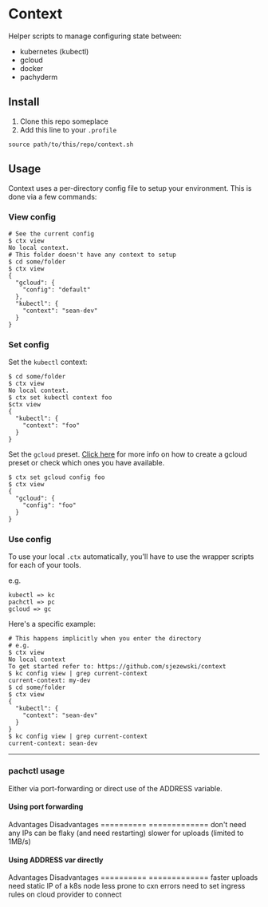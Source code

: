 # Context

Helper scripts to manage configuring state between:

- kubernetes (kubectl)
- gcloud
- docker
- pachyderm

## Install

1. Clone this repo someplace
2. Add this line to your `.profile`

```
source path/to/this/repo/context.sh
```

## Usage

Context uses a per-directory config file to setup your environment. This is done via a few commands:


### View config

```
# See the current config
$ ctx view
No local context.
# This folder doesn't have any context to setup
$ cd some/folder
$ ctx view
{
  "gcloud": {
    "config": "default"
  },
  "kubectl": {
    "context": "sean-dev"
  }
}
```

### Set config

Set the `kubectl` context:

```shell
$ cd some/folder
$ ctx view
No local context.
$ ctx set kubectl context foo
$ctx view
{
  "kubectl": {
    "context": "foo"
  }
}
```

Set the `gcloud` preset. [Click here](./doc/gcloud.md) for more info on how to create a gcloud preset or check which ones you have available.

```shell
$ ctx set gcloud config foo
$ ctx view 
{
  "gcloud": {
    "config": "foo"
  }
}
```

### Use config

To use your local `.ctx` automatically, you'll have to use the wrapper scripts for each of your tools.

e.g.

```
kubectl => kc
pachctl => pc
gcloud => gc
```

Here's a specific example:

```
# This happens implicitly when you enter the directory
# e.g.
$ ctx view
No local context
To get started refer to: https://github.com/sjezewski/context
$ kc config view | grep current-context
current-context: my-dev
$ cd some/folder
$ ctx view
{
  "kubectl": {
    "context": "sean-dev"
  }
}
$ kc config view | grep current-context
current-context: sean-dev
```

---

### pachctl usage

Either via port-forwarding or direct use of the ADDRESS variable.

#### Using port forwarding

Advantages                      Disadvantages
==========                      =============
don't need any IPs              can be flaky (and need restarting)
                                slower for uploads (limited to 1MB/s)

#### Using ADDRESS var directly

Advantages                      Disadvantages
==========                      =============
faster uploads                  need static IP of a k8s node
less prone to cxn errors        need to set ingress rules on cloud provider to connect
